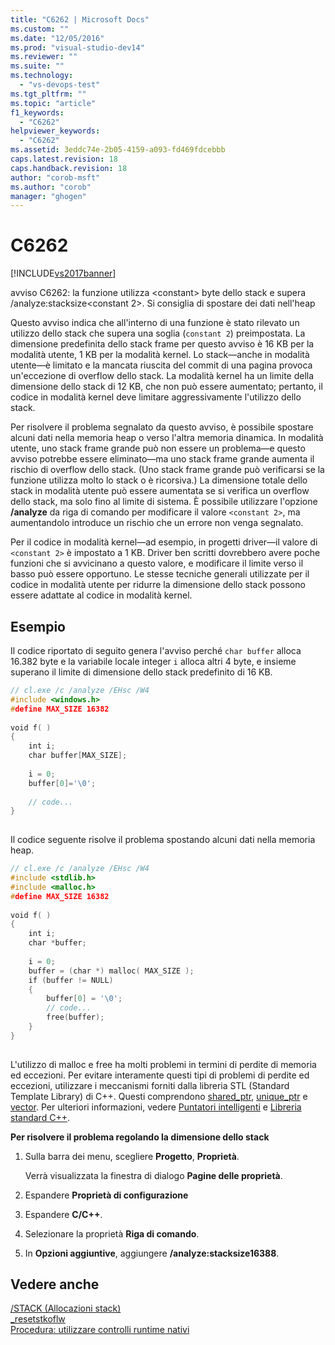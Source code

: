```yaml
---
title: "C6262 | Microsoft Docs"
ms.custom: ""
ms.date: "12/05/2016"
ms.prod: "visual-studio-dev14"
ms.reviewer: ""
ms.suite: ""
ms.technology: 
  - "vs-devops-test"
ms.tgt_pltfrm: ""
ms.topic: "article"
f1_keywords: 
  - "C6262"
helpviewer_keywords: 
  - "C6262"
ms.assetid: 3eddc74e-2b05-4159-a093-fd469fdcebbb
caps.latest.revision: 18
caps.handback.revision: 18
author: "corob-msft"
ms.author: "corob"
manager: "ghogen"
---
```

# C6262
[!INCLUDE[vs2017banner](../code-quality/includes/vs2017banner.md)]

avviso C6262: la funzione utilizza \<constant\> byte dello stack e supera \/analyze:stacksize\<constant 2\>.  Si consiglia di spostare dei dati nell'heap  
  
 Questo avviso indica che all'interno di una funzione è stato rilevato un utilizzo dello stack che supera una soglia \(`constant 2`\) preimpostata.  La dimensione predefinita dello stack frame per questo avviso è 16 KB per la modalità utente, 1 KB per la modalità kernel.  Lo stack—anche in modalità utente—è limitato e la mancata riuscita del commit di una pagina provoca un'eccezione di overflow dello stack.  La modalità kernel ha un limite della dimensione dello stack di 12 KB, che non può essere aumentato; pertanto, il codice in modalità kernel deve limitare aggressivamente l'utilizzo dello stack.  
  
 Per risolvere il problema segnalato da questo avviso, è possibile spostare alcuni dati nella memoria heap o verso l'altra memoria dinamica.  In modalità utente, uno stack frame grande può non essere un problema—e questo avviso potrebbe essere eliminato—ma uno stack frame grande aumenta il rischio di overflow dello stack. \(Uno stack frame grande può verificarsi se la funzione utilizza molto lo stack o è ricorsiva.\) La dimensione totale dello stack in modalità utente può essere aumentata se si verifica un overflow dello stack, ma solo fino al limite di sistema.  È possibile utilizzare l'opzione **\/analyze** da riga di comando per modificare il valore `<constant 2>`, ma aumentandolo introduce un rischio che un errore non venga segnalato.  
  
 Per il codice in modalità kernel—ad esempio, in progetti driver—il valore di `<constant 2>` è impostato a 1 KB.  Driver ben scritti dovrebbero avere poche funzioni che si avvicinano a questo valore, e modificare il limite verso il basso può essere opportuno.  Le stesse tecniche generali utilizzate per il codice in modalità utente per ridurre la dimensione dello stack possono essere adattate al codice in modalità kernel.  
  
## Esempio  
 Il codice riportato di seguito genera l'avviso perché `char buffer` alloca 16.382 byte e la variabile locale integer `i` alloca altri 4 byte, e insieme superano il limite di dimensione dello stack predefinito di 16 KB.  
  
```cpp  
// cl.exe /c /analyze /EHsc /W4  
#include <windows.h>  
#define MAX_SIZE 16382  
  
void f( )  
{  
    int i;  
    char buffer[MAX_SIZE];  
  
    i = 0;  
    buffer[0]='\0';  
  
    // code...  
}  
  
```  
  
 Il codice seguente risolve il problema spostando alcuni dati nella memoria heap.  
  
```cpp  
// cl.exe /c /analyze /EHsc /W4  
#include <stdlib.h>     
#include <malloc.h>  
#define MAX_SIZE 16382  
  
void f( )  
{  
    int i;  
    char *buffer;  
  
    i = 0;  
    buffer = (char *) malloc( MAX_SIZE );  
    if (buffer != NULL)   
    {  
        buffer[0] = '\0';  
        // code...  
        free(buffer);  
    }  
}  
  
```  
  
 L'utilizzo di malloc e free ha molti problemi in termini di perdite di memoria ed eccezioni.  Per evitare interamente questi tipi di problemi di perdite ed eccezioni, utilizzare i meccanismi forniti dalla libreria STL \(Standard Template Library\) di C\+\+.  Questi comprendono [shared\_ptr](/visual-cpp/standard-library/shared-ptr-class), [unique\_ptr](/visual-cpp/standard-library/unique-ptr-class) e [vector](../Topic/%3Cvector%3E.md).  Per ulteriori informazioni, vedere [Puntatori intelligenti](/visual-cpp/cpp/smart-pointers-modern-cpp) e [Libreria standard C\+\+](/visual-cpp/standard-library/cpp-standard-library-reference).  
  
 **Per risolvere il problema regolando la dimensione dello stack**  
  
1.  Sulla barra dei menu, scegliere **Progetto**, **Proprietà**.  
  
     Verrà visualizzata la finestra di dialogo **Pagine delle proprietà**.  
  
2.  Espandere **Proprietà di configurazione**  
  
3.  Espandere **C\/C\+\+**.  
  
4.  Selezionare la proprietà **Riga di comando**.  
  
5.  In **Opzioni aggiuntive**, aggiungere **\/analyze:stacksize16388**.  
  
## Vedere anche  
 [\/STACK \(Allocazioni stack\)](/visual-cpp/build/reference/stack-stack-allocations)   
 [\_resetstkoflw](/visual-cpp/c-runtime-library/reference/resetstkoflw)   
 [Procedura: utilizzare controlli runtime nativi](../debugger/how-to-use-native-run-time-checks.md)